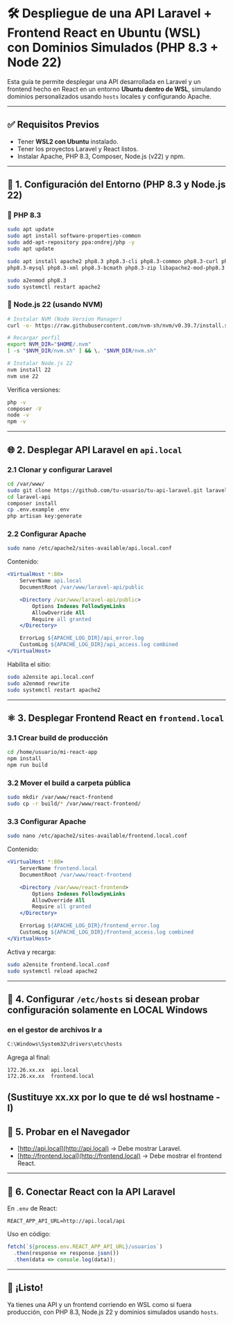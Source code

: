 
# 🛠️ Despliegue de una API Laravel + Frontend React en Ubuntu (WSL) con Dominios Simulados (PHP 8.3 + Node 22)

Esta guía te permite desplegar una API desarrollada en Laravel y un frontend hecho en React en un entorno **Ubuntu dentro de WSL**, simulando dominios personalizados usando `hosts` locales y configurando Apache.

---

## ✅ Requisitos Previos

- Tener **WSL2 con Ubuntu** instalado.
- Tener los proyectos Laravel y React listos.
- Instalar Apache, PHP 8.3, Composer, Node.js (v22) y npm.

---

## 🔧 1. Configuración del Entorno (PHP 8.3 y Node.js 22)

### 🔹 PHP 8.3

```bash
sudo apt update
sudo apt install software-properties-common
sudo add-apt-repository ppa:ondrej/php -y
sudo apt update

sudo apt install apache2 php8.3 php8.3-cli php8.3-common php8.3-curl php8.3-mbstring \
php8.3-mysql php8.3-xml php8.3-bcmath php8.3-zip libapache2-mod-php8.3 php8.3-intl unzip curl git composer
```

```bash
sudo a2enmod php8.3
sudo systemctl restart apache2
```

### 🔹 Node.js 22 (usando NVM)

```bash
# Instalar NVM (Node Version Manager)
curl -o- https://raw.githubusercontent.com/nvm-sh/nvm/v0.39.7/install.sh | bash

# Recargar perfil
export NVM_DIR="$HOME/.nvm"
[ -s "$NVM_DIR/nvm.sh" ] && \. "$NVM_DIR/nvm.sh"

# Instalar Node.js 22
nvm install 22
nvm use 22
```

Verifica versiones:

```bash
php -v
composer -V
node -v
npm -v
```

---

## 🌐 2. Desplegar API Laravel en `api.local`

### 2.1 Clonar y configurar Laravel

```bash
cd /var/www/
sudo git clone https://github.com/tu-usuario/tu-api-laravel.git laravel-api
cd laravel-api
composer install
cp .env.example .env
php artisan key:generate
```

### 2.2 Configurar Apache

```bash
sudo nano /etc/apache2/sites-available/api.local.conf
```

Contenido:

```apache
<VirtualHost *:80>
    ServerName api.local
    DocumentRoot /var/www/laravel-api/public

    <Directory /var/www/laravel-api/public>
        Options Indexes FollowSymLinks
        AllowOverride All
        Require all granted
    </Directory>

    ErrorLog ${APACHE_LOG_DIR}/api_error.log
    CustomLog ${APACHE_LOG_DIR}/api_access.log combined
</VirtualHost>
```

Habilita el sitio:

```bash
sudo a2ensite api.local.conf
sudo a2enmod rewrite
sudo systemctl restart apache2
```

---

## ⚛️ 3. Desplegar Frontend React en `frontend.local`

### 3.1 Crear build de producción

```bash
cd /home/usuario/mi-react-app
npm install
npm run build
```

### 3.2 Mover el build a carpeta pública

```bash
sudo mkdir /var/www/react-frontend
sudo cp -r build/* /var/www/react-frontend/
```

### 3.3 Configurar Apache

```bash
sudo nano /etc/apache2/sites-available/frontend.local.conf
```

Contenido:

```apache
<VirtualHost *:80>
    ServerName frontend.local
    DocumentRoot /var/www/react-frontend

    <Directory /var/www/react-frontend>
        Options Indexes FollowSymLinks
        AllowOverride All
        Require all granted
    </Directory>

    ErrorLog ${APACHE_LOG_DIR}/frontend_error.log
    CustomLog ${APACHE_LOG_DIR}/frontend_access.log combined
</VirtualHost>
```

Activa y recarga:

```bash
sudo a2ensite frontend.local.conf
sudo systemctl reload apache2
```

---

## 🧭 4. Configurar `/etc/hosts` si desean probar configuración solamente en LOCAL Windows
### en el gestor de archivos Ir a 
```bash
C:\Windows\System32\drivers\etc\hosts
```

Agrega al final:

```
172.26.xx.xx  api.local
172.26.xx.xx  frontend.local
```
(Sustituye xx.xx por lo que te dé wsl hostname -I)
---

## 🧪 5. Probar en el Navegador

- [http://api.local](http://api.local) → Debe mostrar Laravel.
- [http://frontend.local](http://frontend.local) → Debe mostrar el frontend React.

---

## 🔗 6. Conectar React con la API Laravel

En `.env` de React:

```env
REACT_APP_API_URL=http://api.local/api
```

Uso en código:

```js
fetch(`${process.env.REACT_APP_API_URL}/usuarios`)
  .then(response => response.json())
  .then(data => console.log(data));
```

---

## 🎉 ¡Listo!

Ya tienes una API y un frontend corriendo en WSL como si fuera producción, con PHP 8.3, Node.js 22 y dominios simulados usando `hosts`.
